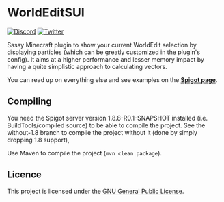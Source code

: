# WorldEditSUI
[![Discord](https://img.shields.io/discord/489135856284729384.svg?label=Discord&logo=discord&logoColor=fff)](https://discord.gg/vGCUzHq)
[![Twitter](https://img.shields.io/twitter/follow/KennyTVN.svg?label=Twitter)](https://twitter.com/KennyTVN)

Sassy Minecraft plugin to show your current WorldEdit selection by displaying particles (which can be greatly customized in the plugin's config).
It aims at a higher performance and lesser memory impact by having a quite simplistic approach to calculating vectors.

You can read up on everything else and see examples on the [**Spigot page**](https://www.spigotmc.org/resources/worldeditsui.60726/).

## Compiling
You need the Spigot server version 1.8.8-R0.1-SNAPSHOT installed (i.e. BuildTools/compiled source) to be able to compile the project.
See the without-1.8 branch to compile the project without it (done by simply dropping 1.8 support),

Use Maven to compile the project (`mvn clean package`).

## Licence
This project is licensed under the [GNU General Public License](http://www.gnu.org/licenses/gpl-3.0).
